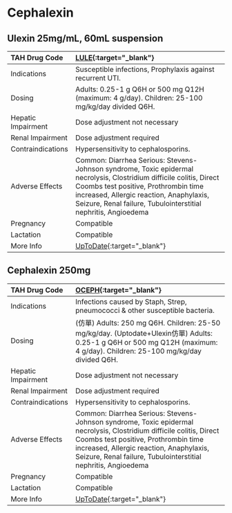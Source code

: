 # Cephalexin

## Ulexin 25mg/mL, 60mL suspension

| TAH Drug Code      | [LULE](https://www.tahsda.org.tw/drugs/hissearch.php?drug_code=LULE){:target="_blank"}                                                                                                                                                                                   |
|:-------------------|:-------------------------------------------------------------------------------------------------------------------------------------------------------------------------------------------------------------------------------------------------------------------------|
| Indications        | Susceptible infections, Prophylaxis against recurrent UTI.                                                                                                                                                                                                               |
| Dosing             | Adults: 0.25-1 g Q6H or 500 mg Q12H (maximum: 4 g/day). Children: 25-100 mg/kg/day divided Q6H.                                                                                                                                                                          |
| Hepatic Impairment | Dose adjustment not necessary                                                                                                                                                                                                                                            |
| Renal Impairment   | Dose adjustment required                                                                                                                                                                                                                                                 |
| Contraindications  | Hypersensitivity to cephalosporins.                                                                                                                                                                                                                                      |
| Adverse Effects    | Common: Diarrhea Serious: Stevens-Johnson syndrome, Toxic epidermal necrolysis, Clostridium difficile colitis, Direct Coombs test positive, Prothrombin time increased, Allergic reaction, Anaphylaxis, Seizure, Renal failure, Tubulointerstitial nephritis, Angioedema |
| Pregnancy          | Compatible                                                                                                                                                                                                                                                               |
| Lactation          | Compatible                                                                                                                                                                                                                                                               |
| More Info          | [UpToDate](https://www.uptodate.com/contents/cephalexin-drug-information){:target="_blank"}                                                                                                                                                                              |

## Cephalexin 250mg

| TAH Drug Code      | [OCEPH](https://www.tahsda.org.tw/drugs/hissearch.php?drug_code=OCEPH){:target="_blank"}                                                                                                                                                                                 |
|:-------------------|:-------------------------------------------------------------------------------------------------------------------------------------------------------------------------------------------------------------------------------------------------------------------------|
| Indications        | Infections caused by Staph, Strep, pneumococci & other susceptible bacteria.                                                                                                                                                                                             |
| Dosing             | (仿單) Adults: 250 mg Q6H. Children: 25-50 mg/kg/day. (Uptodate+Ulexin仿單) Adults: 0.25-1 g Q6H or 500 mg Q12H (maximum: 4 g/day). Children: 25-100 mg/kg/day divided Q6H.                                                                                              |
| Hepatic Impairment | Dose adjustment not necessary                                                                                                                                                                                                                                            |
| Renal Impairment   | Dose adjustment required                                                                                                                                                                                                                                                 |
| Contraindications  | Hypersensitivity to cephalosporins.                                                                                                                                                                                                                                      |
| Adverse Effects    | Common: Diarrhea Serious: Stevens-Johnson syndrome, Toxic epidermal necrolysis, Clostridium difficile colitis, Direct Coombs test positive, Prothrombin time increased, Allergic reaction, Anaphylaxis, Seizure, Renal failure, Tubulointerstitial nephritis, Angioedema |
| Pregnancy          | Compatible                                                                                                                                                                                                                                                               |
| Lactation          | Compatible                                                                                                                                                                                                                                                               |
| More Info          | [UpToDate](https://www.uptodate.com/contents/cephalexin-drug-information){:target="_blank"}                                                                                                                                                                              |

